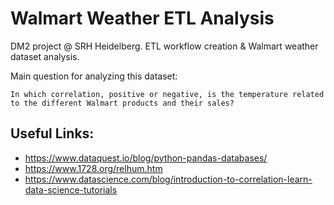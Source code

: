 # Walmart Weather ETL Analysis
DM2 project @ SRH Heidelberg. ETL workflow creation &amp; Walmart weather dataset analysis.

Main question for analyzing this dataset:

    In which correlation, positive or negative, is the temperature related to the different Walmart products and their sales?
    
## Useful Links:

- https://www.dataquest.io/blog/python-pandas-databases/
- https://www.1728.org/relhum.htm
- https://www.datascience.com/blog/introduction-to-correlation-learn-data-science-tutorials
 
